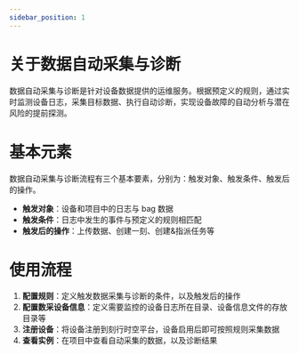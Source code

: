 ```yaml
---
sidebar_position: 1
---
```


# 关于数据自动采集与诊断

数据自动采集与诊断是针对设备数据提供的运维服务。根据预定义的规则，通过实时监测设备日志，采集目标数据、执行自动诊断，实现设备故障的自动分析与潜在风险的提前探测。

# 基本元素

数据自动采集与诊断流程有三个基本要素，分别为：触发对象、触发条件、触发后的操作。

- **触发对象**：设备和项目中的日志与 bag 数据
- **触发条件**：日志中发生的事件与预定义的规则相匹配
- **触发后的操作**：上传数据、创建一刻、创建&指派任务等

# 使用流程

1. **配置规则**：定义触发数据采集与诊断的条件，以及触发后的操作
2. **配置数采设备信息**：定义需要监控的设备日志所在目录、设备信息文件的存放目录等
3. **注册设备**：将设备注册到刻行时空平台，设备启用后即可按照规则采集数据
4. **查看实例**：在项目中查看自动采集的数据，以及诊断结果
